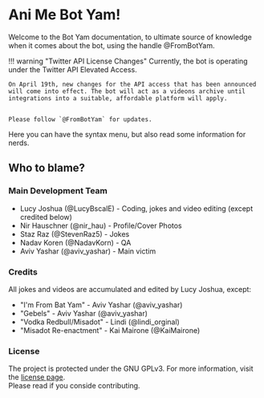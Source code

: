 # Ani Me Bot Yam!

Welcome to the Bot Yam documentation, to ultimate source of knowledge when it comes about the bot, using the handle @FromBotYam.

!!! warning "Twitter API License Changes"
    Currently, the bot is operating under the Twitter API Elevated Access.
    
    On April 19th, new changes for the API access that has been announced will come into effect. The bot will act as a videons archive until integrations into a suitable, affordable platform will apply.
    
    
    Please follow `@FromBotYam` for updates.

Here you can have the syntax menu, but also read some information for nerds.

## Who to blame?

### Main Development Team
- Lucy Joshua (@LucyBscalE) - Coding, jokes and video editing (except credited below)
- Nir Hauschner (@nir_hau) - Profile/Cover Photos
- Staz Raz (@StevenRaz5) - Jokes
- Nadav Koren (@NadavKorn) - QA
- Aviv Yashar (@aviv_yashar) - Main victim

### Credits
All jokes and videos are accumulated and edited by Lucy Joshua, except:

- "I'm From Bat Yam" - Aviv Yashar (@aviv_yashar)
- "Gebels" - Aviv Yashar (@aviv_yashar)
- "Vodka Redbull/Misadot" - Lindi (@lindi_orginal)
- "Misadot Re-enactment" - Kai Mairone (@KaiMairone)

### License
The project is protected under the GNU GPLv3. For more information, visit the [license page](license.md).<br>Please read if you conside contributing.
